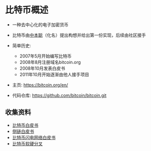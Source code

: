 # 比特币概述

- 一种去中心化的电子加密货币
- 比特币由[中本聪](../../人物/中本聪.md)（化名）提出构想并给出第一份实现，后续由社区接手
- 简单历史:
  - 2007年5月开始编写比特币
  - 2008年8月注册域名bitcoin.org
  - 2008年10月发表白皮书
  - 2011年10月开始逐渐由他人接手项目

- 主页: <https://bitcoin.org/en/>
- 代码仓库: <https://github.com/bitcoin/bitcoin.git>

## 收集资料

- [比特币白皮书](比特币白皮书.md)
- [侧链白皮书](侧链白皮书.md)
- [比特币闪电网络白皮书](比特币闪电网络白皮书.md)
- [比特币软硬分叉](比特币软硬分叉.md)
